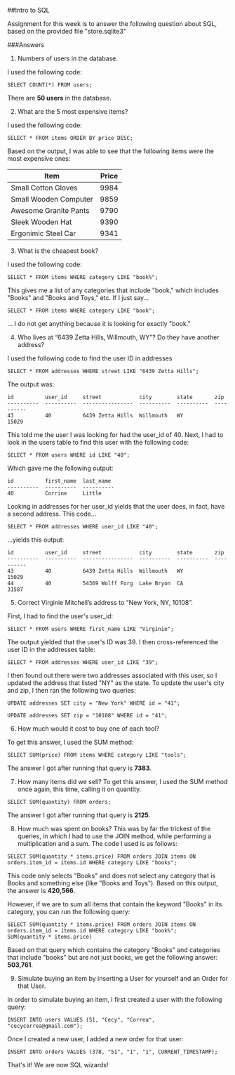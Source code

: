 ##Intro to SQL

Assignment for this week is to answer the following question about SQL, based on the provided file "store.sqlite3"

###Answers

1. Numbers of users in the database.

I used the following code:

```
SELECT COUNT(*) FROM users;
```

There are **50 users** in the database.

2. What are the 5 most expensive items?

I used the following code:

```
SELECT * FROM items ORDER BY price DESC;
```

Based on the output, I was able to see that the following items were the most expensive ones:

Item                   | Price
-----------------------|--------
Small Cotton Gloves    | 9984
Small Wooden Computer  | 9859
Awesome Granite Pants  | 9790
Sleek Wooden Hat       | 9390
Ergonimic Steel Car    | 9341


3. What is the cheapest book?

I used the following code:

```
SELECT * FROM items WHERE category LIKE "book%";
```

This gives me a list of any categories that include "book," which includes "Books" and
"Books and Toys," etc. If I just say...

```
SELECT * FROM items WHERE category LIKE "book";
```
... I do not get anything because it is looking for exactly "book."

4. Who lives at “6439 Zetta Hills, Willmouth, WY”? Do they have another address?

I used the following code to find the user ID in addresses

```
SELECT * FROM addresses WHERE street LIKE "6439 Zetta Hills";
```

The output was:

```
id          user_id     street            city        state       zip
----------  ----------  ----------------  ----------  ----------  ----------
43          40          6439 Zetta Hills  Willmouth   WY          15029
```

This told me the user I was looking for had the user_id of 40. Next, I had to look in the users table to find this user with the following code:

```
SELECT * FROM users WHERE id LIKE "40";
```

Which gave me the following output:

```
id          first_name  last_name
----------  ----------  ----------
40          Corrine     Little
```

Looking in addresses for her user_id yields that the user does, in fact, have a second address. This code...

```
SELECT * FROM addresses WHERE user_id LIKE "40";
```

...yields this output:

```
id          user_id     street            city        state       zip
----------  ----------  ----------------  ----------  ----------  ----------
43          40          6439 Zetta Hills  Willmouth   WY          15029
44          40          54369 Wolff Forg  Lake Bryon  CA          31587
```

5. Correct Virginie Mitchell’s address to “New York, NY, 10108”.

First, I had to find the user's user_id:

```
SELECT * FROM users WHERE first_name LIKE "Virginie";
```

The output yielded that the user's ID was 39. I then cross-referenced the user ID in the addresses table:

```
SELECT * FROM addresses WHERE user_id LIKE "39";
```

I then found out there were two addresses associated with this user, so I updated the address that listed "NY" as the state. To update the user's city and zip, I then ran the following two queries:

```
UPDATE addresses SET city = "New York" WHERE id = "41";

UPDATE addresses SET zip = "10108" WHERE id = "41";
```

6. How much would it cost to buy one of each tool?

To get this answer, I used the SUM method:

```
SELECT SUM(price) FROM items WHERE category LIKE "tools";
```

The answer I got after running that query is **7383**.

7. How many items did we sell?
To get this answer, I used the SUM method once again, this time, calling it on quantity.

```
SELECT SUM(quantity) FROM orders;
```

The answer I got after running that query is **2125**.

8. How much was spent on books?
This was by far the trickest of the queries, in which I had to use the JOIN method, while performing a multiplication and a sum. The code I used is as follows:

```
SELECT SUM(quantity * items.price) FROM orders JOIN items ON orders.item_id = items.id WHERE category LIKE "books";
```

This code only selects "Books" and does not select any category that is Books and something else (like "Books and Toys"). Based on this output, the answer is **420,566**.

However, if we are to sum all items that contain the keyword "Books" in its category, you can run the following query:

```
SELECT SUM(quantity * items.price) FROM orders JOIN items ON orders.item_id = items.id WHERE category LIKE "book%";
SUM(quantity * items.price)
```

Based on that query which contains the category "Books" and categories that include "books" but are not just books, we get the following answer: **503,761**.

9. Simulate buying an item by inserting a User for yourself and an Order for that User.

In order to simulate buying an item, I first created a user with the following query:

```
INSERT INTO users VALUES (51, "Cecy", "Correa", "cecycorrea@gmail.com");
```
Once I created a new user, I added a new order for that user:

```
INSERT INTO orders VALUES (378, "51", "1", "1", CURRENT_TIMESTAMP);
```

That's it! We are now SQL wizards!


